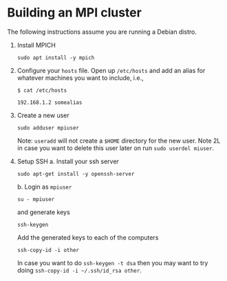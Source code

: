 # Building an MPI cluster

The following instructions assume you are running a Debian distro.

1. Install MPICH
   ```
   sudo apt install -y mpich
   ```

2. Configure your `hosts` file. Open up `/etc/hosts` and add an alias for
   whatever machines you want to include, i.e.,
   ```
   $ cat /etc/hosts

   192.168.1.2 somealias
   ```

3. Create a new user
   ```
   sudo adduser mpiuser
   ```

   Note: `useradd` will not create a `$HOME` directory for the new user.
   Note 2L in case you want to delete this user later on run `sudo userdel
   miuser`.

4. Setup SSH
   a. Install your ssh server
      ```
      sudo apt-get install -y openssh-server
      ```

   b. Login as `mpiuser`
      ```
      su - mpiuser
      ```

      and generate keys 
      ```
      ssh-keygen
      ```

      Add the generated keys to each of the computers
      ```
      ssh-copy-id -i other
      ```

      In case you want to do `ssh-keygen -t dsa` then you may want to try doing
      `ssh-copy-id -i ~/.ssh/id_rsa other`.
